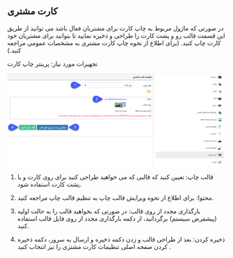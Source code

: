 ﻿## کارت مشتری

در صورتی که ماژول مربوط به چاپ کارت برای مشتریان فعال باشد می توانید از طریق این قسمت  قالب رو و پشت کارت را طراحی و ذخیره نمایید تا بتوانید برای مشتریان خود کارت چاپ کنید. (برای اطلاع از نحوه چاپ کارت مشتری به مشخصات عمومی مراجعه کنید.)

تجهیزات مورد نیاز: پرینتر چاپ کارت

![](CustomersCards.png)

1. قالب چاپ: تعیین کنید که قالبی که می خواهید طراحی کنید برای روی کارت و یا پشت کارت استفاده شود.

2. محتوا: برای اطلاع از نحوه ویرایش قالب چاپ به تنظیم قالب چاپ مراجعه کنید.

3. بارگذاری مجدد از روی قالب: در صورتی که بخواهید قالب را به حالت اولیه (پیشفرض سیستم) برگردانید، از دکمه بارگذاری مجدد از روی فایل قالب استفاده کنید.

4. ذخیره کردن: بعد از طراحی قالب و زدن دکمه ذخیره و ارسال به سرور، دکمه ذخیره کردن صفحه اصلی تنظیمات کارت مشتری را نیز انتخاب کنید .

